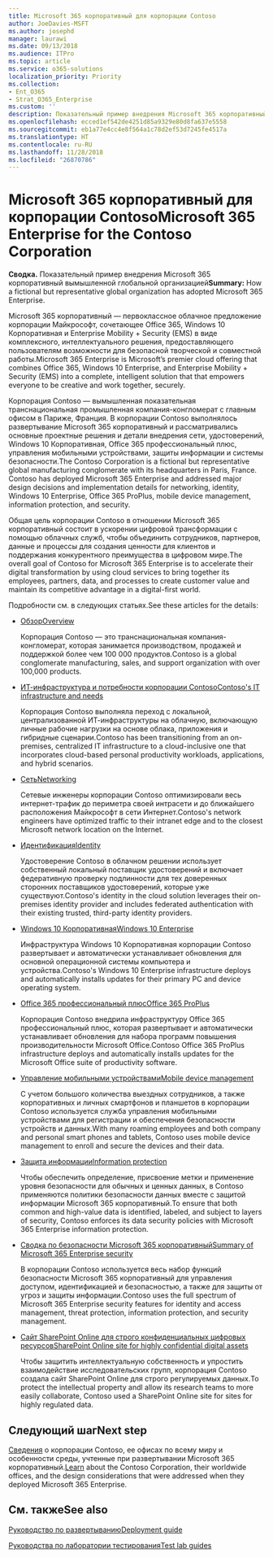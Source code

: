 ```yaml
---
title: Microsoft 365 корпоративный для корпорации Contoso
author: JoeDavies-MSFT
ms.author: josephd
manager: laurawi
ms.date: 09/13/2018
ms.audience: ITPro
ms.topic: article
ms.service: o365-solutions
localization_priority: Priority
ms.collection:
- Ent_O365
- Strat_O365_Enterprise
ms.custom: ''
description: Показательный пример внедрения Microsoft 365 корпоративный вымышленной глобальной организацией
ms.openlocfilehash: ecced1ef542de4251d85a9329e80d8fa637e5558
ms.sourcegitcommit: eb1a77e4cc4e8f564a1c78d2ef53d7245fe4517a
ms.translationtype: HT
ms.contentlocale: ru-RU
ms.lasthandoff: 11/28/2018
ms.locfileid: "26870786"
---
```

# <a name="microsoft-365-enterprise-for-the-contoso-corporation"></a><span data-ttu-id="6bca5-103">Microsoft 365 корпоративный для корпорации Contoso</span><span class="sxs-lookup"><span data-stu-id="6bca5-103">Microsoft 365 Enterprise for the Contoso Corporation</span></span>

<span data-ttu-id="6bca5-104">**Сводка.** Показательный пример внедрения Microsoft 365 корпоративный вымышленной глобальной организацией</span><span class="sxs-lookup"><span data-stu-id="6bca5-104">**Summary:** How a fictional but representative global organization has adopted Microsoft 365 Enterprise.</span></span>

<span data-ttu-id="6bca5-105">Microsoft 365 корпоративный — первоклассное облачное предложение корпорации Майкрософт, сочетающее Office 365, Windows 10 Корпоративная и Enterprise Mobility + Security (EMS) в виде комплексного, интеллектуального решения, предоставляющего пользователям возможности для безопасной творческой и совместной работы.</span><span class="sxs-lookup"><span data-stu-id="6bca5-105">Microsoft 365 Enterprise is Microsoft’s premier cloud offering that combines Office 365, Windows 10 Enterprise, and Enterprise Mobility + Security (EMS) into a complete, intelligent solution that that empowers everyone to be creative and work together, securely.</span></span> 

<span data-ttu-id="6bca5-p101">Корпорация Contoso — вымышленная показательная транснациональная промышленная компания-конгломерат с главным офисом в Париже, Франция. В корпорации Contoso выполнялось развертывание Microsoft 365 корпоративный и рассматривались основные проектные решения и детали внедрения сети, удостоверений, Windows 10 Корпоративная, Office 365 профессиональный плюс, управления мобильными устройствами, защиты информации и системы безопасности.</span><span class="sxs-lookup"><span data-stu-id="6bca5-p101">The Contoso Corporation is a fictional but representative global manufacturing conglomerate with its headquarters in Paris, France. Contoso has deployed Microsoft 365 Enterprise and addressed major design decisions and implementation details for networking, identity, Windows 10 Enterprise, Office 365 ProPlus, mobile device management, information protection, and security.</span></span> 

<span data-ttu-id="6bca5-108">Общая цель корпорации Contoso в отношении Microsoft 365 корпоративный состоит в ускорении цифровой трансформации с помощью облачных служб, чтобы объединить сотрудников, партнеров, данные и процессы для создания ценности для клиентов и поддержания конкурентного преимущества в цифровом мире.</span><span class="sxs-lookup"><span data-stu-id="6bca5-108">The overall goal of Contoso for Microsoft 365 Enterprise is to accelerate their digital transformation by using cloud services to bring together its employees, partners, data, and processes to create customer value and maintain its competitive advantage in a digital-first world.</span></span>

<span data-ttu-id="6bca5-109">Подробности см. в следующих статьях.</span><span class="sxs-lookup"><span data-stu-id="6bca5-109">See these articles for the details:</span></span>

- [<span data-ttu-id="6bca5-110">Обзор</span><span class="sxs-lookup"><span data-stu-id="6bca5-110">Overview</span></span>](contoso-overview.md)

  <span data-ttu-id="6bca5-111">Корпорация Contoso — это транснациональная компания-конгломерат, которая занимается производством, продажей и поддержкой более чем 100 000 продуктов.</span><span class="sxs-lookup"><span data-stu-id="6bca5-111">Contoso is a global conglomerate manufacturing, sales, and support organization with over 100,000 products.</span></span>

- [<span data-ttu-id="6bca5-112">ИТ-инфраструктура и потребности корпорации Contoso</span><span class="sxs-lookup"><span data-stu-id="6bca5-112">Contoso's IT infrastructure and needs</span></span>](contoso-infra-needs.md)

  <span data-ttu-id="6bca5-113">Корпорация Contoso выполняла переход с локальной, централизованной ИТ-инфраструктуры на облачную, включающую личные рабочие нагрузки на основе облака, приложения и гибридные сценарии.</span><span class="sxs-lookup"><span data-stu-id="6bca5-113">Contoso has been transitioning from an on-premises, centralized IT infrastructure to a cloud-inclusive one that incorporates cloud-based personal productivity workloads, applications, and hybrid scenarios.</span></span>

- [<span data-ttu-id="6bca5-114">Сеть</span><span class="sxs-lookup"><span data-stu-id="6bca5-114">Networking</span></span>](contoso-networking.md)

  <span data-ttu-id="6bca5-115">Сетевые инженеры корпорации Contoso оптимизировали весь интернет-трафик до периметра своей интрасети и до ближайшего расположения Майкрософт в сети Интернет.</span><span class="sxs-lookup"><span data-stu-id="6bca5-115">Contoso's network engineers have optimized traffic to their intranet edge and to the closest Microsoft network location on the Internet.</span></span>

- [<span data-ttu-id="6bca5-116">Идентификация</span><span class="sxs-lookup"><span data-stu-id="6bca5-116">Identity</span></span>](contoso-identity.md)

  <span data-ttu-id="6bca5-117">Удостоверение Contoso в облачном решении использует собственный локальный поставщик удостоверений и включает федеративную проверку подлинности для тех доверенных сторонних поставщиков удостоверений, которые уже существуют.</span><span class="sxs-lookup"><span data-stu-id="6bca5-117">Contoso's identity in the cloud solution leverages their on-premises identity provider and includes federated authentication with their existing trusted, third-party identity providers.</span></span>

- [<span data-ttu-id="6bca5-118">Windows 10 Корпоративная</span><span class="sxs-lookup"><span data-stu-id="6bca5-118">Windows 10 Enterprise</span></span>](contoso-win10.md)

  <span data-ttu-id="6bca5-119">Инфраструктура Windows 10 Корпоративная корпорации Contoso развертывает и автоматически устанавливает обновления для основной операционной системы компьютера и устройства.</span><span class="sxs-lookup"><span data-stu-id="6bca5-119">Contoso's Windows 10 Enterprise infrastructure deploys and automatically installs updates for their primary PC and device operating system.</span></span>

- [<span data-ttu-id="6bca5-120">Office 365 профессиональный плюс</span><span class="sxs-lookup"><span data-stu-id="6bca5-120">Office 365 ProPlus</span></span>](contoso-o365pp.md)

  <span data-ttu-id="6bca5-121">Корпорация Contoso внедрила инфраструктуру Office 365 профессиональный плюс, которая развертывает и автоматически устанавливает обновления для набора программ повышения производительности Microsoft Office.</span><span class="sxs-lookup"><span data-stu-id="6bca5-121">Contoso Office 365 ProPlus infrastructure deploys and automatically installs updates for the Microsoft Office suite of productivity software.</span></span>

- [<span data-ttu-id="6bca5-122">Управление мобильными устройствами</span><span class="sxs-lookup"><span data-stu-id="6bca5-122">Mobile device management</span></span>](contoso-mdm.md)

  <span data-ttu-id="6bca5-123">С учетом большого количества выездных сотрудников, а также корпоративных и личных смартфонов и планшетов в корпорации Contoso используется служба управления мобильными устройствами для регистрации и обеспечения безопасности устройств и данных.</span><span class="sxs-lookup"><span data-stu-id="6bca5-123">With many roaming employees and both company and personal smart phones and tablets, Contoso uses mobile device management to enroll and secure the devices and their data.</span></span>

- [<span data-ttu-id="6bca5-124">Защита информации</span><span class="sxs-lookup"><span data-stu-id="6bca5-124">Information protection</span></span>](contoso-info-protect.md)

  <span data-ttu-id="6bca5-125">Чтобы обеспечить определение, присвоение метки и применение уровня безопасности для обычных и ценных данных, в Contoso применяются политики безопасности данных вместе с защитой информации Microsoft 365 корпоративный.</span><span class="sxs-lookup"><span data-stu-id="6bca5-125">To ensure that both common and high-value data is identified, labeled, and subject to layers of security, Contoso enforces its data security policies with Microsoft 365 Enterprise information protection.</span></span>

- [<span data-ttu-id="6bca5-126">Сводка по безопасности Microsoft 365 корпоративный</span><span class="sxs-lookup"><span data-stu-id="6bca5-126">Summary of Microsoft 365 Enterprise security</span></span>](contoso-security-summary.md)

  <span data-ttu-id="6bca5-127">В корпорации Contoso используется весь набор функций безопасности Microsoft 365 корпоративный для управления доступом, идентификацией и безопасностью, а также для защиты от угроз и защиты информации.</span><span class="sxs-lookup"><span data-stu-id="6bca5-127">Contoso uses the full spectrum of Microsoft 365 Enterprise security features for identity and access management, threat protection, information protection, and security management.</span></span>

- [<span data-ttu-id="6bca5-128">Сайт SharePoint Online для строго конфиденциальных цифровых ресурсов</span><span class="sxs-lookup"><span data-stu-id="6bca5-128">SharePoint Online site for highly confidential digital assets</span></span>](contoso-sharepoint-online-site-for-highly-confidential-assets.md)

  <span data-ttu-id="6bca5-129">Чтобы защитить интеллектуальную собственность и упростить взаимодействие исследовательских групп, корпорация Contoso создала сайт SharePoint Online для строго регулируемых данных.</span><span class="sxs-lookup"><span data-stu-id="6bca5-129">To protect the intellectual property andl allow its research teams to more easily collaborate, Contoso used a SharePoint Online site for sites for highly regulated data.</span></span>


## <a name="next-step"></a><span data-ttu-id="6bca5-130">Следующий шаг</span><span class="sxs-lookup"><span data-stu-id="6bca5-130">Next step</span></span>

<span data-ttu-id="6bca5-131">[Сведения](contoso-overview.md) о корпорации Contoso, ее офисах по всему миру и особенности среды, учтенные при развертывании Microsoft 365 корпоративный.</span><span class="sxs-lookup"><span data-stu-id="6bca5-131">[Learn](contoso-overview.md) about the Contoso Corporation, their worldwide offices, and the design considerations that were addressed when they deployed Microsoft 365 Enterprise.</span></span>


## <a name="see-also"></a><span data-ttu-id="6bca5-132">См. также</span><span class="sxs-lookup"><span data-stu-id="6bca5-132">See also</span></span>

[<span data-ttu-id="6bca5-133">Руководство по развертыванию</span><span class="sxs-lookup"><span data-stu-id="6bca5-133">Deployment guide</span></span>](deploy-microsoft-365-enterprise.md)

[<span data-ttu-id="6bca5-134">Руководства по лаборатории тестирования</span><span class="sxs-lookup"><span data-stu-id="6bca5-134">Test lab guides</span></span>](m365-enterprise-test-lab-guides.md)


